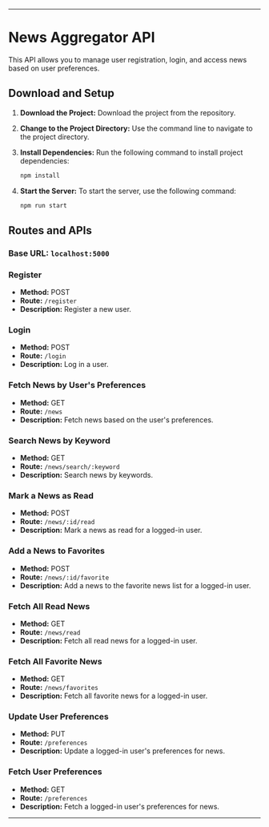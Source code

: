 
---

# News Aggregator API


This API allows you to manage user registration, login, and access news based on user preferences.

## Download and Setup

1. **Download the Project:** Download the project from the repository.
2. **Change to the Project Directory:** Use the command line to navigate to the project directory.
3. **Install Dependencies:** Run the following command to install project dependencies:

   ```bash
   npm install
   ```

4. **Start the Server:** To start the server, use the following command:

   ```bash
   npm run start
   ```

## Routes and APIs

### Base URL: `localhost:5000`

### Register

- **Method:** POST
- **Route:** `/register`
- **Description:** Register a new user.

### Login

- **Method:** POST
- **Route:** `/login`
- **Description:** Log in a user.

### Fetch News by User's Preferences

- **Method:** GET
- **Route:** `/news`
- **Description:** Fetch news based on the user's preferences.

### Search News by Keyword

- **Method:** GET
- **Route:** `/news/search/:keyword`
- **Description:** Search news by keywords.

### Mark a News as Read

- **Method:** POST
- **Route:** `/news/:id/read`
- **Description:** Mark a news as read for a logged-in user.

### Add a News to Favorites

- **Method:** POST
- **Route:** `/news/:id/favorite`
- **Description:** Add a news to the favorite news list for a logged-in user.

### Fetch All Read News

- **Method:** GET
- **Route:** `/news/read`
- **Description:** Fetch all read news for a logged-in user.

### Fetch All Favorite News

- **Method:** GET
- **Route:** `/news/favorites`
- **Description:** Fetch all favorite news for a logged-in user.

### Update User Preferences

- **Method:** PUT
- **Route:** `/preferences`
- **Description:** Update a logged-in user's preferences for news.

### Fetch User Preferences

- **Method:** GET
- **Route:** `/preferences`
- **Description:** Fetch a logged-in user's preferences for news.

---


